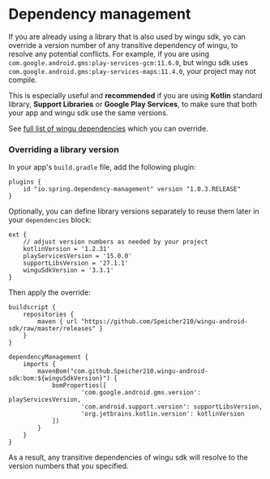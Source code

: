 # Dependency management

If you are already using a library that is also used by wingu sdk, yo can override a version number of any transitive dependency of wingu, to resolve any potential conflicts. For example, if you are using `com.google.android.gms:play-services-gcm:11.6.0`, but wingu sdk uses `com.google.android.gms:play-services-maps:11.4.0`, your project may not compile.

This is especially useful and __recommended__ if you are using __Kotlin__ standard library, __Support Libraries__ or __Google Play Services__, to make sure that both your app and wingu sdk use the same versions.

See [full list of wingu dependencies](../releases/com/github/Speicher210/wingu-android-sdk/bom/3.3.1/bom-3.3.1.pom) which you can override.

### Overriding a library version

In your app's `build.gradle` file, add the following plugin:

```
plugins {
    id "io.spring.dependency-management" version "1.0.3.RELEASE"
}
```

Optionally, you can define library versions separately to reuse them later in your `dependencies` block:

```
ext {
    // adjust version numbers as needed by your project
    kotlinVersion = '1.2.31'
    playServicesVersion = '15.0.0'
    supportLibsVersion = '27.1.1'
    winguSdkVersion = '3.3.1'
}
```

Then apply the override:

```
buildscript {
    repositories {
        maven { url "https://github.com/Speicher210/wingu-android-sdk/raw/master/releases" }
    }
}

dependencyManagement {
    imports {
        mavenBom("com.github.Speicher210.wingu-android-sdk:bom:${winguSdkVersion}") {
            bomProperties([
                    'com.google.android.gms.version': playServicesVersion,
                    'com.android.support.version': supportLibsVersion,
                    'org.jetbrains.kotlin.version': kotlinVersion
            ])
        }
    }
}
```

As a result, any transitive dependencies of wingu sdk will resolve to the version numbers that you specified.
